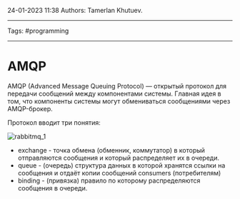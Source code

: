 24-01-2023
11:38
Authors: Tamerlan Khutuev. 
***
Tags: #programming 
***
# AMQP

AMQP (Advanced Message Queuing Protocol) — открытый протокол для передачи сообщений между компонентами системы. Главная идея в том, что компоненты системы могут обмениваться сообщениями через AMQP-брокер. 

Протокол вводит три понятия:

![rabbitmq_1](https://habrastorage.org/r/w1560/getpro/habr/post_images/6f4/7e9/2a8/6f47e92a8d4ebca0e828abd0970596e9.jpg)

- exchange - точка обмена (обменник, коммутатор) в который отправляются сообщения и который распределяет их в очереди.
- queue - (очередь) структура данных в которой хранятся ссылки на сообщения и отдаёт копии сообщений consumers (потребителям)
- binding - (привязка) правило по которому распределяются сообщения в очереди. 


